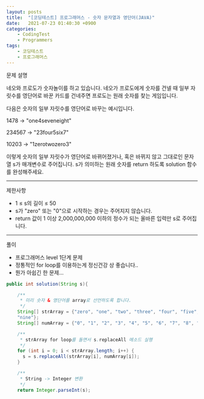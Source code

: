 ```yaml
---
layout: posts
title:  "[코딩테스트] 프로그래머스 - 숫자 문자열과 영단어(JAVA)"
date:   2021-07-23 01:40:30 +0900
categories: 
    - CodingTest 
    - Programmers
tags: 
    - 코딩테스트
    - 프로그래머스
---
```

문제 설명

네오와 프로도가 숫자놀이를 하고 있습니다. 네오가 프로도에게 숫자를 건넬 때 일부 자릿수를 영단어로 바꾼 카드를 건네주면 프로도는 원래 숫자를 찾는 게임입니다.

다음은 숫자의 일부 자릿수를 영단어로 바꾸는 예시입니다.

1478 → "one4seveneight"

234567 → "23four5six7"

10203 → "1zerotwozero3"

이렇게 숫자의 일부 자릿수가 영단어로 바뀌어졌거나, 혹은 바뀌지 않고 그대로인 문자열 s가 매개변수로 주어집니다. s가 의미하는 원래 숫자를 return 하도록 solution 함수를 완성해주세요.

---
제한사항
- 1 ≤ s의 길이 ≤ 50
- s가 "zero" 또는 "0"으로 시작하는 경우는 주어지지 않습니다.
- return 값이 1 이상 2,000,000,000 이하의 정수가 되는 올바른 입력만 s로 주어집니다.

---
풀이
- 프로그래머스 level 1단계 문제
- 정통적인 for loop를 이용하는게 정신건강 상 좋습니다..
- 뭔가 아쉽긴 한 문제...


```java
public int solution(String s){

    /**
     * 미리 숫자 & 영단어를 array로 선언하도록 합니다.
     */
    String[] strArray = {"zero", "one", "two", "three", "four", "five", "six", "seven", "eight",
    "nine"};
    String[] numArray = {"0", "1", "2", "3", "4", "5", "6", "7", "8", "9"};

    /**
     * strArray for loop를 돌면서 s.replaceAll 메소드 실행
     */
    for (int i = 0; i < strArray.length; i++) {
      s = s.replaceAll(strArray[i], numArray[i]);
    }

    /**
     * String -> Integer 변환
     */
    return Integer.parseInt(s);
```